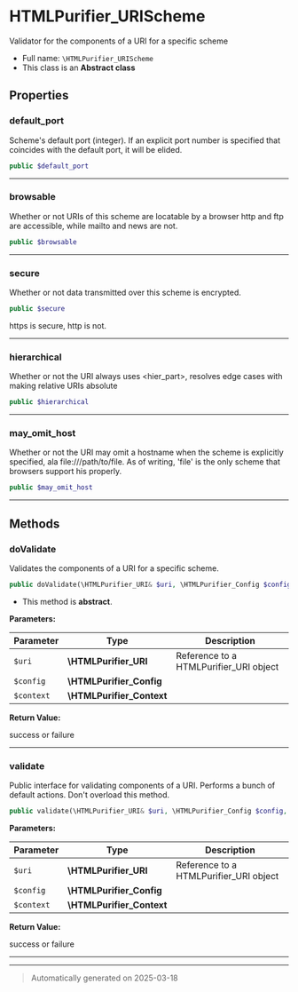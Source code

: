 
# HTMLPurifier_URIScheme

Validator for the components of a URI for a specific scheme



* Full name: `\HTMLPurifier_URIScheme`
* This class is an **Abstract class**



## Properties


### default_port

Scheme's default port (integer). If an explicit port number is
specified that coincides with the default port, it will be
elided.

```php
public $default_port
```






***

### browsable

Whether or not URIs of this scheme are locatable by a browser
http and ftp are accessible, while mailto and news are not.

```php
public $browsable
```






***

### secure

Whether or not data transmitted over this scheme is encrypted.

```php
public $secure
```

https is secure, http is not.




***

### hierarchical

Whether or not the URI always uses <hier_part>, resolves edge cases
with making relative URIs absolute

```php
public $hierarchical
```






***

### may_omit_host

Whether or not the URI may omit a hostname when the scheme is
explicitly specified, ala file:///path/to/file. As of writing,
'file' is the only scheme that browsers support his properly.

```php
public $may_omit_host
```






***

## Methods


### doValidate

Validates the components of a URI for a specific scheme.

```php
public doValidate(\HTMLPurifier_URI& $uri, \HTMLPurifier_Config $config, \HTMLPurifier_Context $context): bool
```




* This method is **abstract**.



**Parameters:**

| Parameter | Type | Description |
|-----------|------|-------------|
| `$uri` | **\HTMLPurifier_URI** | Reference to a HTMLPurifier_URI object |
| `$config` | **\HTMLPurifier_Config** |  |
| `$context` | **\HTMLPurifier_Context** |  |


**Return Value:**

success or failure




***

### validate

Public interface for validating components of a URI.  Performs a
bunch of default actions. Don't overload this method.

```php
public validate(\HTMLPurifier_URI& $uri, \HTMLPurifier_Config $config, \HTMLPurifier_Context $context): bool
```








**Parameters:**

| Parameter | Type | Description |
|-----------|------|-------------|
| `$uri` | **\HTMLPurifier_URI** | Reference to a HTMLPurifier_URI object |
| `$config` | **\HTMLPurifier_Config** |  |
| `$context` | **\HTMLPurifier_Context** |  |


**Return Value:**

success or failure




***


***
> Automatically generated on 2025-03-18
